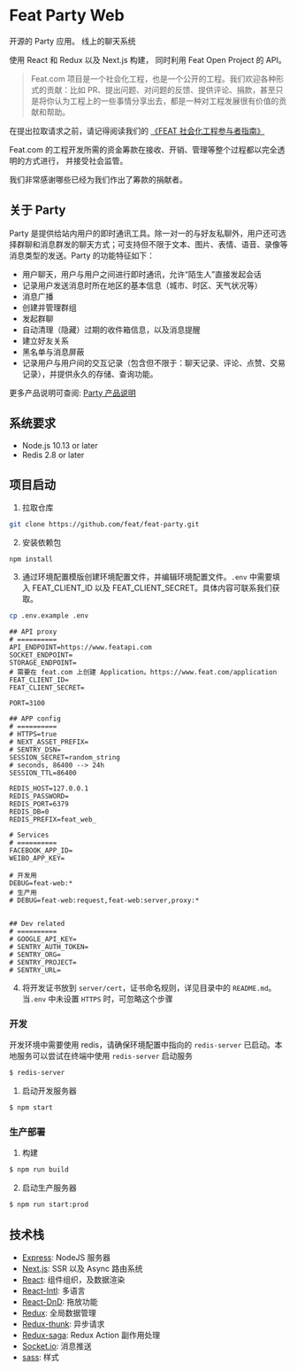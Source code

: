 # Feat Party Web

开源的 Party 应用。
线上的聊天系统

使用 React 和 Redux 以及 Next.js 构建， 同时利用 Feat Open Project 的 API。

> Feat.com 项目是一个社会化工程，也是一个公开的工程。我们欢迎各种形式的贡献：比如 PR、提出问题、对问题的反馈、提供评论、捐款，甚至只是将你认为工程上的一些事情分享出去，都是一种对工程发展很有价值的贡献和帮助。

在提出拉取请求之前，请记得阅读我们的 [《FEAT 社会化工程参与者指南》](http://new.featapi.com/category/guides/)

Feat.com 的工程开发所需的资金筹款在接收、开销、管理等整个过程都以完全透明的方式进行， 并接受社会监管。

我们非常感谢哪些已经为我们作出了筹款的捐献者。

## 关于 Party

Party 是提供给站内用户的即时通讯工具。除一对一的与好友私聊外，用户还可选择群聊和消息群发的聊天方式；可支持但不限于文本、图片、表情、语音、录像等消息类型的发送。Party 的功能特征如下：

- 用户聊天，用户与用户之间进行即时通讯，允许“陌生人”直接发起会话
- 记录用户发送消息时所在地区的基本信息（城市、时区、天气状况等）
- 消息广播
- 创建并管理群组
- 发起群聊
- 自动清理（隐藏）过期的收件箱信息，以及消息提醒
- 建立好友关系
- 黑名单与消息屏蔽
- 记录用户与用户间的交互记录（包含但不限于：聊天记录、评论、点赞、交易记录），并提供永久的存储、查询功能。

更多产品说明可查阅: [Party 产品说明](https://www.openwriter.com/dimzou-publication/224/228)

## 系统要求

- Node.js 10.13 or later
- Redis 2.8 or later

## 项目启动

1. 拉取仓库

```bash
git clone https://github.com/feat/feat-party.git
```

2. 安装依赖包

```
npm install
```

3. 通过环境配置模版创建环境配置文件，并编辑环境配置文件。`.env` 中需要填入 FEAT_CLIENT_ID 以及 FEAT_CLIENT_SECRET。具体内容可联系我们获取。

```bash
cp .env.example .env
```

```
## API proxy
# ==========
API_ENDPOINT=https://www.featapi.com
SOCKET_ENDPOINT=
STORAGE_ENDPOINT=
# 需要在 feat.com 上创建 Application。https://www.feat.com/application
FEAT_CLIENT_ID=
FEAT_CLIENT_SECRET=

PORT=3100

## APP config
# ==========
# HTTPS=true
# NEXT_ASSET_PREFIX=
# SENTRY_DSN=
SESSION_SECRET=random_string
# seconds, 86400 --> 24h
SESSION_TTL=86400

REDIS_HOST=127.0.0.1
REDIS_PASSWORD=
REDIS_PORT=6379
REDIS_DB=0
REDIS_PREFIX=feat_web_

# Services
# ==========
FACEBOOK_APP_ID=
WEIBO_APP_KEY=

# 开发用
DEBUG=feat-web:*
# 生产用
# DEBUG=feat-web:request,feat-web:server,proxy:*


## Dev related
# ==========
# GOOGLE_API_KEY=
# SENTRY_AUTH_TOKEN=
# SENTRY_ORG=
# SENTRY_PROJECT=
# SENTRY_URL=
```

4. 将开发证书放到 `server/cert`，证书命名规则，详见目录中的 `README.md`。当`.env` 中未设置 `HTTPS` 时，可忽略这个步骤

### 开发

开发环境中需要使用 redis，请确保环境配置中指向的 `redis-server` 已启动。本地服务可以尝试在终端中使用 `redis-server` 启动服务

```bash
$ redis-server
```

1. 启动开发服务器

```bash
$ npm start
```

### 生产部署

1. 构建

```bash
$ npm run build
```

2. 启动生产服务器

```bash
$ npm run start:prod
```

## 技术栈

- [Express](https://expressjs.com/en/api.html): NodeJS 服务器
- [Next.js](https://nextjs.org/): SSR 以及 Async 路由系统
- [React](https://reactjs.org/): 组件组织，及数据渲染
- [React-Intl](https://formatjs.io/docs/react-intl/): 多语言
- [React-DnD](https://react-dnd.github.io/react-dnd/): 拖放功能
- [Redux](https://redux.js.org/): 全局数据管理
- [Redux-thunk](https://github.com/reduxjs/redux-thunk): 异步请求
- [Redux-saga](https://redux-saga.js.org/): Redux Action 副作用处理
- [Socket.io](https://socket.io/): 消息推送
- [sass](https://sass-lang.com/): 样式
